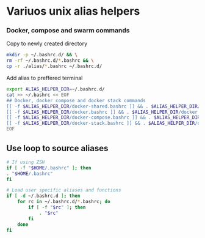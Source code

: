 # Variuos unix alias helpers

### Docker, compose and swarm commands

Copy to newly created directory

```bash
mkdir -p ~/.bashrc.d/ && \
rm -rf ~/.bashrc.d/*.bashrc && \
cp -r ./alias/*.bashrc ~/.bashrc.d/

```

Add alias to preffered terminal
```bash
export ALIAS_HELPER_DIR=~/.bashrc.d/
cat >> ~/.bashrc << EOF
## Docker, docker compose and docker stack commands
[[ -f $ALIAS_HELPER_DIR/docker-shared.bashrc ]] && . $ALIAS_HELPER_DIR/docker-shared.bashrc
[[ -f $ALIAS_HELPER_DIR/docker.bashrc ]] && . $ALIAS_HELPER_DIR/docker.bashrc
[[ -f $ALIAS_HELPER_DIR/docker-compose.bashrc ]] && . $ALIAS_HELPER_DIR/docker-compose.bashrc
[[ -f $ALIAS_HELPER_DIR/docker-stack.bashrc ]] && . $ALIAS_HELPER_DIR/docker-stack.bashrc
EOF
```

## Use loop to source aliases

```bash
# If using ZSH
if [ -f "$HOME/.bashrc" ]; then
. "$HOME/.bashrc"
fi

# Load user specific aliases and functions
if [ -d ~/.bashrc.d ]; then
	for rc in ~/.bashrc.d/*.bashrc; do
		if [ -f "$rc" ]; then
			. "$rc"
		fi
	done
fi
```